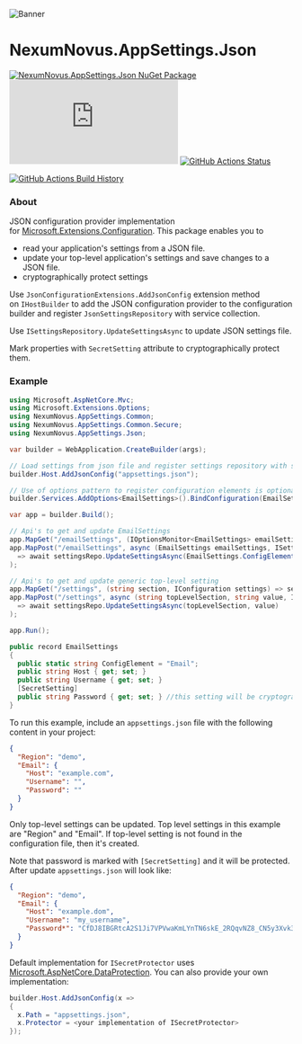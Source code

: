 ![Banner](Images/Banner.png)

# NexumNovus.AppSettings.Json

[![NexumNovus.AppSettings.Json NuGet Package](https://img.shields.io/nuget/v/NexumNovus.AppSettings.Json.svg)](https://www.nuget.org/packages/NexumNovus.AppSettings.Json/) [![NexumNovus.AppSettings.Json NuGet Package Downloads](https://img.shields.io/nuget/dt/NexumNovus.AppSettings.Json)](https://www.nuget.org/packages/NexumNovus.AppSettings.Json) [![GitHub Actions Status](https://github.com/vigzel/nexumnovus-appsettings-json/workflows/Build/badge.svg?branch=main)](https://github.com/vigzel/nexumnovus-appsettings-json/actions)

[![GitHub Actions Build History](https://buildstats.info/github/chart/vigzel/nexumnovus-appsettings-json?branch=main&includeBuildsFromPullRequest=false)](https://github.com/vigzel/nexumnovus-appsettings-json/actions)


### About

JSON configuration provider implementation for [Microsoft.Extensions.Configuration](https://www.nuget.org/packages/Microsoft.Extensions.Configuration/). This package enables you to 
 - read your application's settings from a JSON file. 
 - update your top-level application's settings and save changes to a JSON file. 
 - cryptographically protect settings

Use `JsonConfigurationExtensions.AddJsonConfig` extension method on `IHostBuilder` to add the JSON configuration provider to the configuration builder and register `JsonSettingsRepository` with service collection.

Use `ISettingsRepository.UpdateSettingsAsync` to update JSON settings file.

Mark properties with `SecretSetting` attribute to cryptographically protect them.

### Example

```cs
using Microsoft.AspNetCore.Mvc;
using Microsoft.Extensions.Options;
using NexumNovus.AppSettings.Common;
using NexumNovus.AppSettings.Common.Secure;
using NexumNovus.AppSettings.Json;

var builder = WebApplication.CreateBuilder(args);

// Load settings from json file and register settings repository with service collection
builder.Host.AddJsonConfig("appsettings.json");

// Use of options pattern to register configuration elements is optional.
builder.Services.AddOptions<EmailSettings>().BindConfiguration(EmailSettings.ConfigElement);

var app = builder.Build();

// Api's to get and update EmailSettings
app.MapGet("/emailSettings", (IOptionsMonitor<EmailSettings> emailSettings) => emailSettings.CurrentValue);
app.MapPost("/emailSettings", async (EmailSettings emailSettings, ISettingsRepository settingsRepo)
  => await settingsRepo.UpdateSettingsAsync(EmailSettings.ConfigElement, emailSettings)
);

// Api's to get and update generic top-level setting
app.MapGet("/settings", (string section, IConfiguration settings) => settings.GetSection(section));
app.MapPost("/settings", async (string topLevelSection, string value, ISettingsRepository settingsRepo)
  => await settingsRepo.UpdateSettingsAsync(topLevelSection, value)
);

app.Run();

public record EmailSettings
{
  public static string ConfigElement = "Email";
  public string Host { get; set; }
  public string Username { get; set; }
  [SecretSetting]
  public string Password { get; set; } //this setting will be cryptographically protected
} 
```

To run this example, include an `appsettings.json` file with the following content in your project:

```json
{
  "Region": "demo",
  "Email": {
    "Host": "example.com",
    "Username": "",
    "Password": ""
  }
}
```

Only top-level settings can be updated. Top level settings in this example are "Region" and "Email".
If top-level setting is not found in the configuration file, then it's created.

Note that password is marked with `[SecretSetting]` and it will be protected. After update `appsettings.json` will look like: 

```json
{
  "Region": "demo",
  "Email": {
    "Host": "example.dom",
    "Username": "my_username",
    "Password*": "CfDJ8IBGRtcA2S1Ji7VPVwaKmLYnTN6skE_2RQqvNZ8_CN5y3Xvk3LkFC6GXCe8EY7AicxH5...."
  }
}
```

Default implementation for `ISecretProtector` uses [Microsoft.AspNetCore.DataProtection](https://www.nuget.org/packages/Microsoft.AspNetCore.DataProtection/). 
You can also provide your own implementation:

```c#
builder.Host.AddJsonConfig(x =>
{
  x.Path = "appsettings.json",
  x.Protector = <your implementation of ISecretProtector>
});
```
